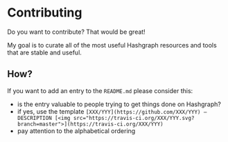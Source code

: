 # Contributing

Do you want to contribute? That would be great!

My goal is to curate all of the most useful Hashgraph resources and tools that are stable and useful.

## How?

If you want to add an entry to the `README.md` please consider this:

- is the entry valuable to people trying to get things done on Hashgraph?
- if yes, use the template `[XXX/YYY](https://github.com/XXX/YYY) — DESCRIPTION [<img src="https://travis-ci.org/XXX/YYY.svg?branch=master">](https://travis-ci.org/XXX/YYY)`
- pay attention to the alphabetical ordering